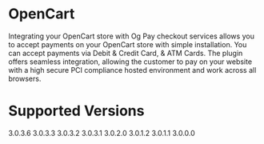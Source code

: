 # OpenCart
Integrating your OpenCart store with Og Pay checkout services allows you to accept payments on your OpenCart store with simple installation. You can accept payments via Debit &amp; Credit Card, &amp; ATM Cards. The plugin offers seamless integration, allowing the customer to pay on your website with a high secure PCI compliance hosted environment and work across all browsers.

# Supported Versions

3.0.3.6	
3.0.3.3	
3.0.3.2	
3.0.3.1
3.0.2.0
3.0.1.2
3.0.1.1
3.0.0.0

